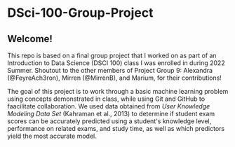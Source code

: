 # DSci-100-Group-Project

## Welcome!

This repo is based on a final group project that I worked on as part of an Introduction to Data Science (DSCI 100) class I was enrolled in during 2022 Summer. Shoutout to the other members of Project Group 9: Alexandra (@FeyreAch3ron), Mirren (@MirrenB), and Marium, for their contributions!

The goal of this project is to work through a basic machine learning problem using concepts demonstrated in class, while using Git and GitHub to faacilitate collaboration. We used data obtained from <i> User Knowledge Modeling Data Set</i> (Kahraman et al., 2013) to determine if student exam scores can be accurately predicted using a student's knowledge level, performance on related exams, and study time, as well as which predictors yield the most accurate model.

